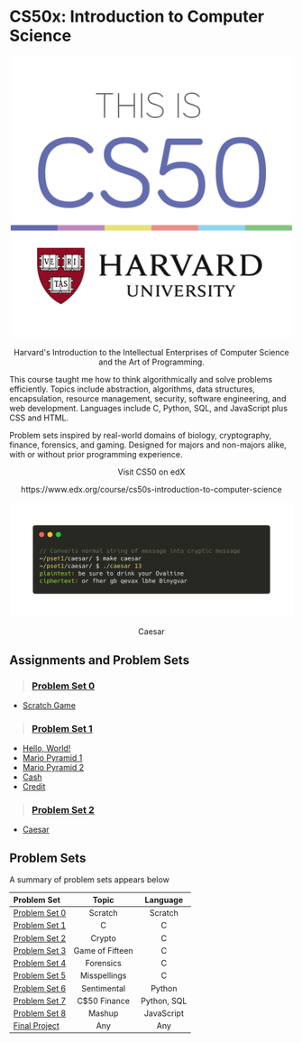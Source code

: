 # **CS50x: Introduction to Computer Science**
<p align="center">
  <img src="cs50-1.png" alt="drawing" width="500"/>
</p>
<p align="center">
Harvard's Introduction to the Intellectual Enterprises of Computer Science and the Art of Programming.
</p>
This course taught me how to think algorithmically and solve problems efficiently. Topics include abstraction, algorithms, data structures, encapsulation, resource management, security, software engineering, and web development. Languages include C, Python, SQL, and JavaScript plus CSS and HTML.

Problem sets inspired by real-world domains of biology, cryptography, finance, forensics, and gaming. Designed for majors and non-majors alike, with or without prior programming experience.

<p align="center">
Visit CS50 on edX
</p>
<p align="center">
https://www.edx.org/course/cs50s-introduction-to-computer-science
</p>

<img src="caesar1.png"/>
<p align="center"> Caesar
</p>

## Assignments and Problem Sets

> ### [**Problem Set 0**](/pset0)
- [Scratch Game](/pset0/scratch)
> ### [**Problem Set 1**](/pset1)
 - [Hello, World!](/pset1/hello.c)
 - [Mario Pyramid 1](/pset1/mario1.c)
 - [Mario Pyramid 2](/pset1/mario2.c)
 - [Cash](/pset1/cash.c)
 - [Credit](/pset1.credit.c)
 > ### [**Problem Set 2**](/pset2)
 - [Caesar](/pset1/caesar.c)
 
 ## Problem Sets

A summary of problem sets appears below

|Problem Set            |Topic  |Language|
|:----------------------|:-----:|:-------------:|
|[Problem Set 0](/pset0) |Scratch|Scratch|
|[Problem Set 1](/pset1) |C|C|
|[Problem Set 2](/pset2) |Crypto|C|
|[Problem Set 3](/pset3) |Game of Fifteen|C|
|[Problem Set 4](/pset4) |Forensics|C|
|[Problem Set 5](/pset5) |Misspellings|C|
|[Problem Set 6](/pset6) |Sentimental|Python|
|[Problem Set 7](/pset7) |C$50 Finance|Python, SQL|
|[Problem Set 8](/pset8) |Mashup|JavaScript|
|[Final Project](/final) |Any|Any|
